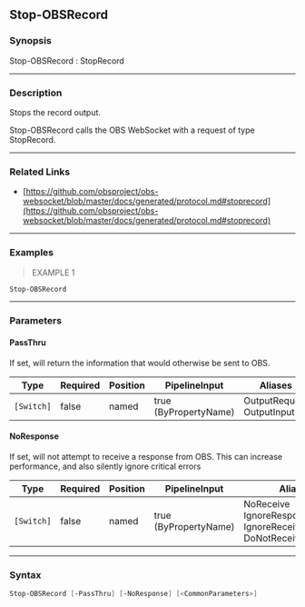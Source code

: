 Stop-OBSRecord
--------------

### Synopsis
Stop-OBSRecord : StopRecord

---

### Description

Stops the record output.

Stop-OBSRecord calls the OBS WebSocket with a request of type StopRecord.

---

### Related Links
* [https://github.com/obsproject/obs-websocket/blob/master/docs/generated/protocol.md#stoprecord](https://github.com/obsproject/obs-websocket/blob/master/docs/generated/protocol.md#stoprecord)

---

### Examples
> EXAMPLE 1

```PowerShell
Stop-OBSRecord
```

---

### Parameters
#### **PassThru**
If set, will return the information that would otherwise be sent to OBS.

|Type      |Required|Position|PipelineInput        |Aliases                      |
|----------|--------|--------|---------------------|-----------------------------|
|`[Switch]`|false   |named   |true (ByPropertyName)|OutputRequest<br/>OutputInput|

#### **NoResponse**
If set, will not attempt to receive a response from OBS.
This can increase performance, and also silently ignore critical errors

|Type      |Required|Position|PipelineInput        |Aliases                                                                |
|----------|--------|--------|---------------------|-----------------------------------------------------------------------|
|`[Switch]`|false   |named   |true (ByPropertyName)|NoReceive<br/>IgnoreResponse<br/>IgnoreReceive<br/>DoNotReceiveResponse|

---

### Syntax
```PowerShell
Stop-OBSRecord [-PassThru] [-NoResponse] [<CommonParameters>]
```
